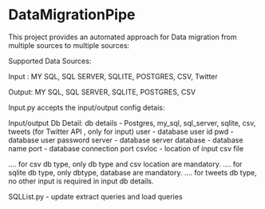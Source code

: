 # DataMigrationPipe

This project provides an automated approach for Data migration from multiple sources to multiple sources:

Supported Data Sources:

Input :
  MY SQL, 
  SQL SERVER, 
  SQLITE, 
  POSTGRES, 
  CSV, 
  Twitter 
  
  
Output:
  MY SQL, 
  SQL SERVER, 
  SQLITE, 
  POSTGRES, 
  CSV
  
Input.py accepts the input/output config detais:
 
 Input/output Db Detail:
   db details  - Postgres, my_sql, sql_server, sqlite, csv, tweets (for Twitter API , only for input)
   user        - database user id
   pwd         - database user password
   server      - database server
   database    - database name
   port        - database connection port
   csvloc      - location of input csv file

.... for csv db type, only db type and csv location are mandatory.
.... for sqlite db type, only dbtype, database are mandatory.
.... for tweets db type, no other input is required in input db details.


SQLList.py - update extract queries and load queries
